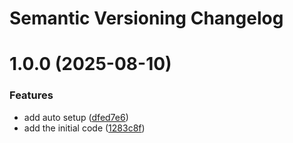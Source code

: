 # Semantic Versioning Changelog

# 1.0.0 (2025-08-10)


### Features

* add auto setup ([dfed7e6](https://github.com/Attack825/casibase-python-sdk/commit/dfed7e6607a79f64fbaf8416f7b8255e7e7559f6))
* add the initial code ([1283c8f](https://github.com/Attack825/casibase-python-sdk/commit/1283c8f544d7c229a0b725dff2e6c4656cffce60))
